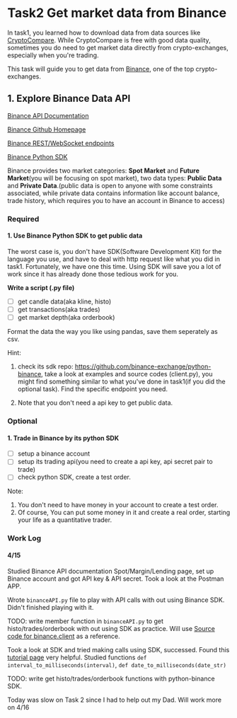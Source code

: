 # Task2 Get market data from Binance

In task1, you learned how to download data from data sources like [CryptoCompare](https://www.cryptocompare.com/). While CryptoCompare is free with good data quality, sometimes you do need to get market data directly from crypto-exchanges, especially when you're trading.

This task will guide you to get data from [Binance](https://www.binance.com/en), one of the top crypto-exchanges.

## 1. Explore Binance Data API

[Binance API Documentation](https://binance-docs.github.io/apidocs/spot/en/#change-log)

[Binance Github Homepage](https://github.com/binance-exchange)

[Binance REST/WebSocket endpoints](https://github.com/binance-exchange/binance-official-api-docs)

[Binance Python SDK](https://github.com/binance-exchange/python-binance)

Binance provides two market categories: **Spot Market** and **Future Market**(you will be focusing on spot market), two data types: **Public Data** and **Private Data**.(public data is open to anyone with some constraints associated, while private data contains information like account balance, trade history, which requires you to have an account in Binance to access)

### Required

#### 1. **Use Binance Python SDK** to get public data

The worst case is, you don't have SDK(Software Development Kit) for the language you use, and have to deal with http request like what you did in task1. Fortunately, we have one this time. Using SDK will save you a lot of work since it has already done those tedious work for you.

**Write a script (.py file)**

- [ ] get candle data(aka kline, histo)
- [ ] get transactions(aka trades)
- [ ] get market depth(aka orderbook)

Format the data the way you like using pandas, save them seperately as csv.

Hint:

1. check its sdk repo: https://github.com/binance-exchange/python-binance, take a look at examples and source codes (client.py), you might find something similar to what you've done in task1(if you did the optional task). Find the specific endpoint you need.

2. Note that you don't need a api key to get public data.

### Optional

#### 1. Trade in Binance by its python SDK

- [ ] setup a binance account
- [ ] setup its trading api(you need to create a api key, api secret pair to trade)
- [ ] check python SDK, create a test order.

Note:

1. You don't need to have money in your account to create a test order.
2. Of course, You can put some money in it and create a real order, starting your life as a quantitative trader.


### Work Log

#### 4/15

Studied Binance API documentation Spot/Margin/Lending page, set up Binance account and got API key & API secret. Took a look at the Postman APP.

Wrote `binanceAPI.py` file to play with API calls with out using Binance SDK. Didn't finished playing with it.

TODO: write member function in `binanceAPI.py` to get histo/trades/orderbook with out using SDK as practice. Will use [Source code for binance.client](https://python-binance.readthedocs.io/en/latest/_modules/binance/client.html#Client.get_exchange_info) as a reference.

Took a look at SDK and tried making calls using SDK, successed. Found this [tutorial page](https://sammchardy.github.io/binance/2018/01/08/historical-data-download-binance.html) very helpful. Studied functions `def interval_to_milliseconds(interval)`, `def date_to_milliseconds(date_str)`

TODO: write get histo/trades/orderbook functions with python-binance SDK.

Today was slow on Task 2 since I had to help out my Dad. Will work more on 4/16